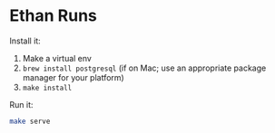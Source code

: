# Ethan Runs

Install it:
1. Make a virtual env
2. `brew install postgresql` (if on Mac; use an appropriate package manager for your platform)
2. `make install`

Run it:
```bash
make serve
```

